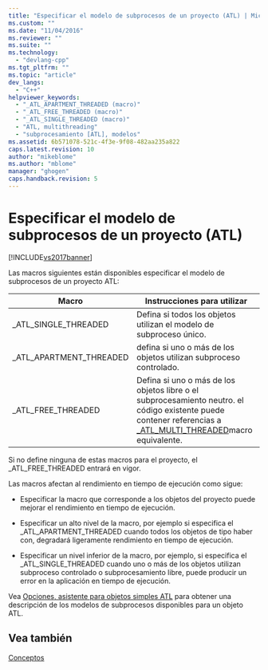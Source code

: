 ```yaml
---
title: "Especificar el modelo de subprocesos de un proyecto (ATL) | Microsoft Docs"
ms.custom: ""
ms.date: "11/04/2016"
ms.reviewer: ""
ms.suite: ""
ms.technology: 
  - "devlang-cpp"
ms.tgt_pltfrm: ""
ms.topic: "article"
dev_langs: 
  - "C++"
helpviewer_keywords: 
  - "_ATL_APARTMENT_THREADED (macro)"
  - "_ATL_FREE_THREADED (macro)"
  - "_ATL_SINGLE_THREADED (macro)"
  - "ATL, multithreading"
  - "subprocesamiento [ATL], modelos"
ms.assetid: 6b571078-521c-4f3e-9f08-482aa235a822
caps.latest.revision: 10
author: "mikeblome"
ms.author: "mblome"
manager: "ghogen"
caps.handback.revision: 5
---
```

# Especificar el modelo de subprocesos de un proyecto (ATL)
[!INCLUDE[vs2017banner](../assembler/inline/includes/vs2017banner.md)]

Las macros siguientes están disponibles especificar el modelo de subprocesos de un proyecto ATL:  
  
|Macro|Instrucciones para utilizar|  
|-----------|---------------------------------|  
|\_ATL\_SINGLE\_THREADED|Defina si todos los objetos utilizan el modelo de subproceso único.|  
|\_ATL\_APARTMENT\_THREADED|defina si uno o más de los objetos utilizan subproceso controlado.|  
|\_ATL\_FREE\_THREADED|Defina si uno o más de los objetos libre o el subprocesamiento neutro.  el código existente puede contener referencias a [\_ATL\_MULTI\_THREADED](../Topic/_ATL_MULTI_THREADED.md)macro equivalente.|  
  
 Si no define ninguna de estas macros para el proyecto, el \_ATL\_FREE\_THREADED entrará en vigor.  
  
 Las macros afectan al rendimiento en tiempo de ejecución como sigue:  
  
-   Especificar la macro que corresponde a los objetos del proyecto puede mejorar el rendimiento en tiempo de ejecución.  
  
-   Especificar un alto nivel de la macro, por ejemplo si especifica el \_ATL\_APARTMENT\_THREADED cuando todos los objetos de tipo haber con, degradará ligeramente rendimiento en tiempo de ejecución.  
  
-   Especificar un nivel inferior de la macro, por ejemplo, si especifica el \_ATL\_SINGLE\_THREADED cuando uno o más de los objetos utilizan subproceso controlado o subprocesamiento libre, puede producir un error en la aplicación en tiempo de ejecución.  
  
 Vea [Opciones, asistente para objetos simples ATL](../atl/reference/options-atl-simple-object-wizard.md) para obtener una descripción de los modelos de subprocesos disponibles para un objeto ATL.  
  
## Vea también  
 [Conceptos](../atl/active-template-library-atl-concepts.md)